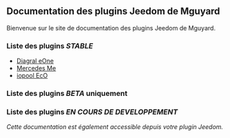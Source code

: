 ## Documentation des plugins Jeedom de Mguyard

Bienvenue sur le site de documentation des plugins Jeedom de Mguyard.

<!--<div id="div_searchBar"></div>-->

### Liste des plugins *STABLE*

* [Diagral eOne](Diagral_eOne/documentation)
* [Mercedes Me](Mercedes_me/documentation)
* [iopool EcO](iopool_EcO/documentation)
### Liste des plugins *BETA* uniquement



### Liste des plugins *EN COURS DE DEVELOPPEMENT*



*Cette documentation est également accessible depuis votre plugin Jeedom.*

